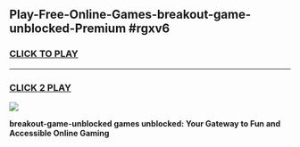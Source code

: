
## Play-Free-Online-Games-breakout-game-unblocked-Premium #rgxv6
<h3>
<a href="https://premium.freeplayer.one?title=breakout-game-unblocked&ref=8M">CLICK TO PLAY</a></h3>
<hr>

<h3>
<a href="https://premium.freeplayer.one?title=breakout-game-unblocked&ref=8M">CLICK 2 PLAY</a>
  
</h3>

<a href="https://premium.freeplayer.one?title=breakout-game-unblocked&ref=8M"><img src="https://clearcache.store/games.png"></a>


**breakout-game-unblocked games unblocked: Your Gateway to Fun and Accessible Online Gaming**
